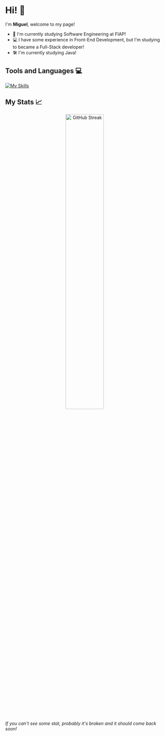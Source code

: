 # Hi! 👋

I'm **Miguel**, welcome to my page!

* 📖 I'm currently studying Software Engineering at FIAP!
* 💻 I have some experience in Front-End Development, but I'm studying to became a Full-Stack developer!
* 🛠 I'm currently studying Java!

## Tools and Languages 💻

[![My Skills](https://skillicons.dev/icons?i=html,css,tailwind,bootstrap,js,java,spring,python,git,figma,arduino)](https://skillicons.dev)

## My Stats 📈

<p align="center">
  <img width="49%" src="https://streak-stats.demolab.com/?user=Maldak123&theme=codeSTACKr&hide_border=true" alt="GitHub Streak"/>
<!--   <img width="44%" src="https://github-readme-stats-maldak123s-projects.vercel.app/api/top-langs/?username=Maldak123&layout=compact&theme=codeSTACKr&hide_border=true" alt="Most Used Languages"/> -->
</p>

*If you can't see some stat, probably it's broken and it should come back soon!*
